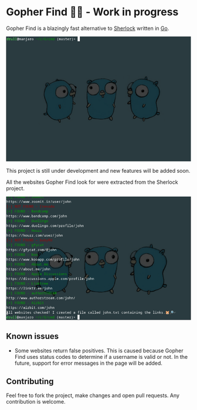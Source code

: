 # Gopher Find 🐹🔎 - Work in progress

Gopher Find is a blazingly fast alternative to [Sherlock](https://github.com/sherlock-project/sherlock) written in [Go](https://go.dev/).

![gopher-find-usage.gif](./.github/assets/gopher-find-usage.gif)

This project is still under development and new features will be added soon.

All the websites Gopher Find look for were extracted from the Sherlock project.

![links.gif](./.github/assets/links.gif)

## Known issues

- Some websites return false positives. This is caused because Gopher Find uses status codes to determine if a username is valid or not. In the future, support for error messages in the page will be added.

## Contributing

Feel free to fork the project, make changes and open pull requests. Any contribution is welcome.
